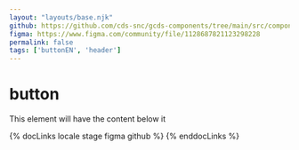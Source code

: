 ```yaml
---
layout: "layouts/base.njk"
github: https://github.com/cds-snc/gcds-components/tree/main/src/components/gcds-button
figma: https://www.figma.com/community/file/1128687821123298228
permalink: false
tags: ['buttonEN', 'header']
---
```


# button

This element will have the content below it

{% docLinks locale stage figma github %}
{% enddocLinks %}
